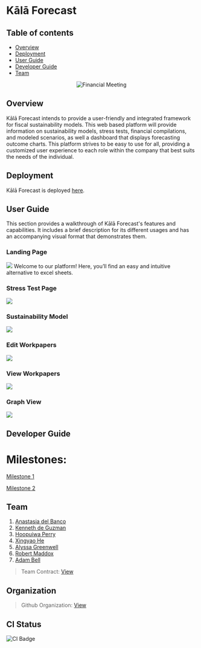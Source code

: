 # Kālā Forecast

## Table of contents

* [Overview](#overview)
* [Deployment](#deployment)
* [User Guide](#user-guide)
* [Developer Guide](#developer-guide)
* [Team](#team)

<div style="width: 80%; margin: 0 auto; text-align: center;">
    <img src="./img/financial-meeting.jpeg" alt="Financial Meeting" style="max-height: 300px;">
</div>

## Overview

Kālā Forecast intends to provide a user-friendly and integrated framework for fiscal sustainability models. This web based platform will provide information on sustainability models, stress tests, financial compilations, and modeled scenarios, as well a dashboard that displays forecasting outcome charts. This platform strives to be easy to use for all, providing a customized user experience to each role within the company that best suits the needs of the individual.

## Deployment

Kālā Forecast is deployed [here](http://kalaforecast.org/). 

## User Guide

This section provides a walkthrough of Kālā Forecast's features and capabilities. It includes a brief description for its different usages and has an accompanying visual format that demonstrates them. 

### Landing Page
<img src="img/landing.png">
Welcome to our platform! Here, you’ll find an easy and intuitive alternative to excel sheets.

### Stress Test Page
<img src="img/stress.png">

### Sustainability Model
<img src="img/sustain.png">

### Edit Workpapers
<img src="img/editwp.png">

### View Workpapers
<img src="img/viewp.png">

### Graph View
<img src="img/graph.png">


## Developer Guide

# Milestones:

[Milestone 1](https://github.com/orgs/kala-forecast/projects/3/views/1)

[Milestone 2](https://github.com/orgs/kala-forecast/projects/5)


## Team 
1. [Anastasia del Banco](https://ana-del-bench.github.io/)
2. [Kenneth de Guzman](https://k-deguz.github.io/)
3. [Hoopuiwa Perry](https://hoopuiwa.github.io/)
4. [Xingyao He](https://xingyao03.github.io/)
5. [Alyssa Greenwell](https://alyssa-greenwell.github.io/)
6. [Robert Maddox](https://robertmaddoxhi.github.io/)
7. [Adam Bell](https://belladam.github.io/)

> Team Contract: [View](https://docs.google.com/document/d/11B2C8RcwiY21vFOJFAc407h_RT3uLW6jFtNIv5lmNeg/edit?tab=t.0)

## Organization

> Github Organization: [View](https://github.com/kala-forecast)

## CI Status

<img src="https://github.com/kala-forecast/kalaforecast/workflows/ci-kala-forecast-production/badge.svg" alt="CI Badge">
